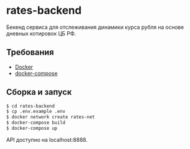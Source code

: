 # rates-backend

Бекенд сервиса для отслеживания динамики курса рубля на основе дневных котировок ЦБ РФ.

## Требования

* [Docker](https://docs.docker.com/)
* [docker-compose](https://docs.docker.com/compose/)

## Сборка и запуск

```bash
$ cd rates-backend
$ cp .env.example .env
$ docker network create rates-net
$ docker-compose build
$ docker-compose up
```

API доступно на localhost:8888.
